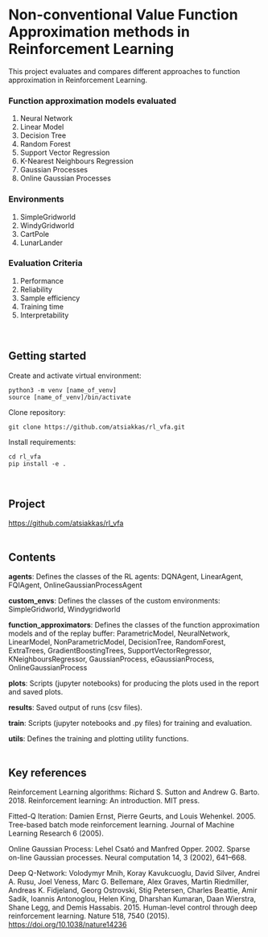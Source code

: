 # Non-conventional Value Function Approximation methods in Reinforcement Learning

This project evaluates and compares different approaches to function approximation in Reinforcement Learning.

### Function approximation models evaluated
  1. Neural Network
  2. Linear Model
  3. Decision Tree
  4. Random Forest
  5. Support Vector Regression
  6. K-Nearest Neighbours Regression
  7. Gaussian Processes
  8. Online Gaussian Processes

### Environments
  1. SimpleGridworld
  2. WindyGridworld
  3. CartPole
  4. LunarLander

### Evaluation Criteria
  1. Performance
  2. Reliability
  3. Sample efficiency
  4. Training time
  5. Interpretability
<br/>

## Getting started

Create and activate virtual environment:
```
python3 -m venv [name_of_venv]
source [name_of_venv]/bin/activate
```

Clone repository:
```
git clone https://github.com/atsiakkas/rl_vfa.git
```

Install requirements:
```
cd rl_vfa
pip install -e .
```
<br/>



## Project

https://github.com/atsiakkas/rl_vfa<br/>
<br/>


## Contents

**agents**: Defines the classes of the RL agents: DQNAgent, LinearAgent, FQIAgent, OnlineGaussianProcessAgent

**custom_envs**: Defines the classes of the custom environments: SimpleGridworld, Windygridworld

**function_approximators**: Defines the classes of the function approximation models and of the replay buffer: ParametricModel, NeuralNetwork, LinearModel, NonParametricModel, DecisionTree, RandomForest, ExtraTrees, GradientBoostingTrees, SupportVectorRegressor, KNeighboursRegressor, GaussianProcess, eGaussianProcess, OnlineGaussianProcess

**plots**: Scripts (jupyter notebooks) for producing the plots used in the report and saved plots.

**results**: Saved output of runs (csv files).

**train**: Scripts (jupyter notebooks and .py files) for training and evaluation.

**utils**: Defines the training and plotting utility functions.<br/>
<br/>


## Key references

Reinforcement Learning algorithms: Richard S. Sutton and Andrew G. Barto. 2018. Reinforcement learning: An introduction. MIT press.

Fitted-Q Iteration: Damien Ernst, Pierre Geurts, and Louis Wehenkel. 2005. Tree-based batch mode
reinforcement learning. Journal of Machine Learning Research 6 (2005).

Online Gaussian Process: Lehel Csató and Manfred Opper. 2002. Sparse on-line Gaussian processes. Neural
computation 14, 3 (2002), 641–668.

Deep Q-Network: Volodymyr Mnih, Koray Kavukcuoglu, David Silver, Andrei A. Rusu, Joel Veness,
Marc G. Bellemare, Alex Graves, Martin Riedmiller, Andreas K. Fidjeland, Georg
Ostrovski, Stig Petersen, Charles Beattie, Amir Sadik, Ioannis Antonoglou, Helen
King, Dharshan Kumaran, Daan Wierstra, Shane Legg, and Demis Hassabis. 2015.
Human-level control through deep reinforcement learning. Nature 518, 7540
(2015). https://doi.org/10.1038/nature14236
